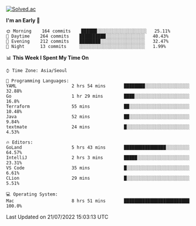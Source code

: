 [![Solved.ac](http://mazassumnida.wtf/api/v2/generate_badge?boj=kuckjwi)](https://solved.ac/kuckjwi)
<!--START_SECTION:waka-->
**I'm an Early 🐤** 

```text
🌞 Morning    164 commits    ██████░░░░░░░░░░░░░░░░░░░   25.11% 
🌆 Daytime    264 commits    ██████████░░░░░░░░░░░░░░░   40.43% 
🌃 Evening    212 commits    ████████░░░░░░░░░░░░░░░░░   32.47% 
🌙 Night      13 commits     ░░░░░░░░░░░░░░░░░░░░░░░░░   1.99%

```


📊 **This Week I Spent My Time On** 

```text
⌚︎ Time Zone: Asia/Seoul

💬 Programming Languages: 
YAML                     2 hrs 54 mins       ████████░░░░░░░░░░░░░░░░░   32.88% 
Go                       1 hr 29 mins        ████░░░░░░░░░░░░░░░░░░░░░   16.8% 
Terraform                55 mins             ██░░░░░░░░░░░░░░░░░░░░░░░   10.48% 
Java                     52 mins             ██░░░░░░░░░░░░░░░░░░░░░░░   9.84% 
textmate                 24 mins             █░░░░░░░░░░░░░░░░░░░░░░░░   4.53%

🔥 Editors: 
GoLand                   5 hrs 43 mins       ████████████████░░░░░░░░░   64.57% 
IntelliJ                 2 hrs 3 mins        █████░░░░░░░░░░░░░░░░░░░░   23.31% 
VS Code                  35 mins             █░░░░░░░░░░░░░░░░░░░░░░░░   6.61% 
CLion                    29 mins             █░░░░░░░░░░░░░░░░░░░░░░░░   5.51%

💻 Operating System: 
Mac                      8 hrs 51 mins       █████████████████████████   100.0%

```


 Last Updated on 21/07/2022 15:03:13 UTC
<!--END_SECTION:waka-->
